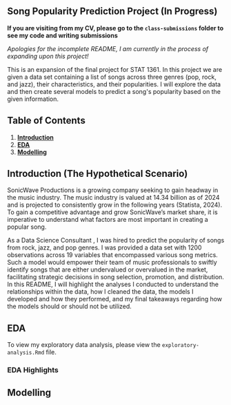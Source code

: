 ## Song Popularity Prediction Project (In Progress)
**If you are visiting from my CV, please go to the `class-submissions` folder to see my code and writing submissions**

*Apologies for the incomplete README, I am currently in the process of expanding upon this project!*

This is an expansion of the final project for STAT 1361. In this project we are given a data set containing a list of songs across three genres (pop, rock, and jazz), their characteristics, and their popularities. I will explore the data and then create several models to predict a song's popularity based on the given information. 

## Table of Contents
1. [**Introduction**](#introduction)
2. [**EDA**](#eda)
3. [**Modelling**](#modelling)

## Introduction (The Hypothetical Scenario)
SonicWave Productions is a growing company seeking to gain headway in the music industry. The music industry is valued at 14.34 billion as of 2024 and is projected to consistently grow in the following years (Statista, 2024). To gain a competitive advantage and grow SonicWave’s market share, it is imperative to understand what factors are most important in creating a popular song.

As a Data Science Consultant , I was hired to predict the popularity of songs from rock, jazz, and pop genres. I was provided a data set with 1200 observations across 19 variables that encompassed various song metrics. Such a model would empower their team of music professionals to swiftly identify songs that are either undervalued or overvalued in the market, facilitating strategic decisions in song selection, promotion, and distribution. In this README, I will highlight the analyses I conducted to understand the relationships within the data, how I cleaned the data, the models I developed and how they performed, and my final takeaways regarding how the models should or should not be utilized.

## EDA
To view my exploratory data analysis, please view the `exploratory-analysis.Rmd` file.

### EDA Highlights

## Modelling



